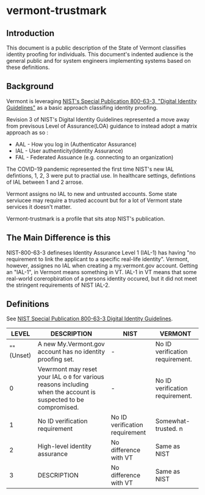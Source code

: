 # vermont-trustmark

Introduction
--------------
This document is a public description of the State of Vermont  classifies identity proofing for individuals. This document's indented audience is the general public and for system engineers implementing systems based on these definitions.

Background
----------
Vermont is leveraging [NIST's Special Publication 800-63-3, "Digital Identity Guidelines"](https://pages.nist.gov/800-63-3/) as a basic approach classifing identity proofing.

Revision 3 of NIST's Digital Identity Guidelines represented a move away from previsous Level of Assurance(LOA) guidance to instead adopt a matrix approach as so :

* AAL - How you log in (Authenticator Assurance)
* IAL - User authenticity(Identity Assurance)
* FAL - Federated Assuance (e.g. connecting to an organization)

The COVID-19 pandemic represented the first time NIST's new IAL defintions, 1, 2, 3 were put to practial use. In healthcare settings, defintions of IAL between 1 and 2 arrose.

Vermont assigns no IAL to new  and untrusted accounts. Some state serviucee may require a trusted account but for a lot of Vermont state services it doesn't matter.

Vermont-trustmark is a profile that sits atop NIST's publication.


The Main Difference is this
---------------------------

NIST-800-63-3 defineses Identity Assurance Level 1 (IAL-1) has having "no requirement to link the applicant to a specific real-life identity". Vermont, however, assignes no IAL when creating a my.vermont.gov account. Getting an "IAL-1", in Vermont means something in VT. IAL-1 in VT means that some real-world coreropbiration of a persons identity occured, but it did not meet the stringent requirements of NIST IAL-2.

Definitions
-----------

See [NIST Special Publication 800-63-3 Digital Identity Guidelines](https://pages.nist.gov/800-63-3/). 




| LEVEL               | DESCRIPTION                                                | NIST      |VERMONT|
| -----------         | ---------------------------------------------------------- | --------- |-------|
| "" (Unset)          | A new My.Vermont.gov account has no identity proofing set. | -         | No ID verification requirement.|
| 0                   | Vewrmont may reset your IAL o `0` for various reasons including when the account is suspected to be compromised. | -       | No ID verification requirement.|
| 1 | No ID verification requirement    | No ID verification requirement     | Somewhat-trusted. n    |
| 2 | High-level identity assurance    | No difference with VT |Same as NIST |
| 3 | DESCRIPTION     |  No difference with VT| Same as NIST |

